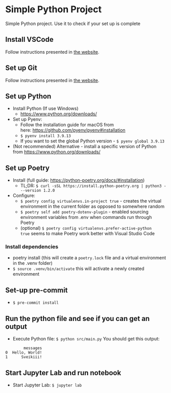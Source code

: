 # Simple Python Project
Simple Python project. Use it to check if your set up is complete

## Install VSCode
Follow instructions presented in [the website](https://code.visualstudio.com/download).

## Set up Git
Follow instructions presented in [the website](https://git-scm.com/book/en/v2/Getting-Started-Installing-Git).
## Set up Python
* Install Python (If use Windows)
    * https://www.python.org/downloads/
* Set up Pyenv:
    * Follow the installation guide for macOS from here: https://github.com/pyenv/pyenv#installation
    * `$ pyenv install 3.9.13`
    * If you want to set the global Python version - `$ pyenv global 3.9.13`
* (Not recommended) Alternative - install a specific version of Python from https://www.python.org/downloads/

## Set up Poetry
* Install (full guide: https://python-poetry.org/docs/#installation)
    * TL;DR: `$ curl -sSL https://install.python-poetry.org | python3 - --version 1.2.0`
* Configure:
    * `$ poetry config virtualenvs.in-project true` - creates the virtual environment in the current folder as opposed to somewhere random
    * `$ poetry self add poetry-dotenv-plugin` - enabled sourcing environment variables from .env when commands run through Poetry
    * (optional) `$ poetry config virtualenvs.prefer-active-python true` seems to make Poetry work better with Visual Studio Code

### Install dependencies
* poetry install (this will create a `poetry.lock` file and a virtual environment in the .venv folder)
* `$ source .venv/bin/activate` this will activate a newly created environment

## Set-up pre-commit
* `$ pre-commit install`

## Run the python file and see if you can get an output
* Execute Python file: `$ python src/main.py`
You should get this output:
```shell
        messages
0  Hello, World!
1      Sveikiii!
```

## Start Jupyter Lab and run notebook
* Start Jupyter Lab: `$ jupyter lab`
